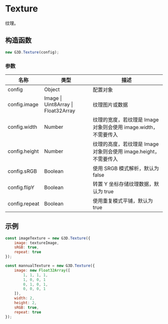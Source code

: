 # Texture

纹理。

## 构造函数

```javascript
new G3D.Texture(config);
```

### 参数

| 名称          | 类型                                | 描述                                                             |
| ------------- | ----------------------------------- | ---------------------------------------------------------------- |
| config        | Object                              | 配置对象                                                         |
| config.image  | Image \| Uint8Array \| Float32Array | 纹理图片或数据                                                   |
| config.width  | Number                              | 纹理的宽度，若纹理是 Image 对象则会使用 image.width，不需要传入  |
| config.height | Number                              | 纹理的高度，若纹理是 Image 对象则会使用 image.height，不需要传入 |
| config.sRGB   | Boolean                             | 使用 SRGB 模式解析，默认为 false                                 |
| config.flipY  | Boolean                             | 转置 Y 坐标存储纹理数据，默认为 true                             |
| config.repeat | Boolean                             | 使用重复模式平铺，默认为 true                                    |

## 示例

```javascript
const imageTexture = new G3D.Texture({
    image: textureImage,
    sRGB: true,
    repeat: true
});

const mannualTexture = new G3D.Texture({
    image: new Float32Array([
        1, 1, 1, 1, 
        1, 0, 0, 1
        0, 1, 0, 1, 
        0, 0, 0, 1
    ]),
    width: 2,
    height: 2,
    sRGB: true,
    repeat: true
});
```